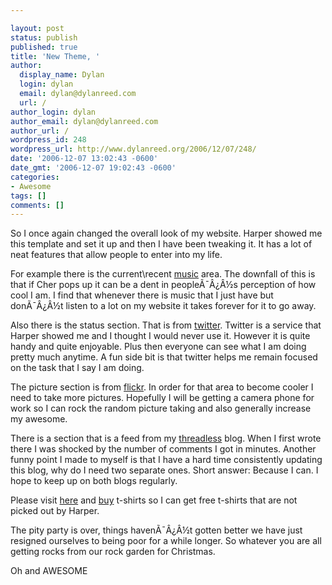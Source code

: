 ```yaml
---

layout: post
status: publish
published: true
title: 'New Theme, '
author:
  display_name: Dylan
  login: dylan
  email: dylan@dylanreed.com
  url: /
author_login: dylan
author_email: dylan@dylanreed.com
author_url: /
wordpress_id: 248
wordpress_url: http://www.dylanreed.org/2006/12/07/248/
date: '2006-12-07 13:02:43 -0600'
date_gmt: '2006-12-07 19:02:43 -0600'
categories:
- Awesome
tags: []
comments: []
---
```


So I once again changed the overall look of my website. Harper showed me this template and set it up and then I have been tweaking it. It has a lot of neat features that allow people to enter into my life.

For example there is the current\recent [music][1] area. The downfall of this is that if Cher pops up it can be a dent in peopleÃ¯Â¿Â½s perception of how cool I am. I find that whenever there is music that I just have but donÃ¯Â¿Â½t listen to a lot on my website it takes forever for it to go away.

   [1]: http://www.last.fm/user/awesomeguy/

Also there is the status section. That is from [twitter][2]. Twitter is a service that Harper showed me and I thought I would never use it. However it is quite handy and quite enjoyable. Plus then everyone can see what I am doing pretty much anytime. A fun side bit is that twitter helps me remain focused on the task that I say I am doing.

   [2]: http://www.twitter.com/home

The picture section is from [flickr][3]. In order for that area to become cooler I need to take more pictures. Hopefully I will be getting a camera phone for work so I can rock the random picture taking and also generally increase my awesome.

   [3]: http://www.flickr.com/photos/dylansarah/

  
There is a section that is a feed from my [threadless][4] blog. When I first wrote there I was shocked by the number of comments I got in minutes. Another funny point I made to myself is that I have a hard time consistently updating this blog, why do I need two separate ones. Short answer: Because I can. I hope to keep up on both blogs regularly.

   [4]: http://www.threadless.com/profile/174696/reallyreallyawesomeguy

Please visit [here][5] and [buy][5] t-shirts so I can get free t-shirts that are not picked out by Harper.

   [5]: http://www.threadless.com?streetteam=reallyreallyawesomeguy

  
The pity party is over, things havenÃ¯Â¿Â½t gotten better we have just resigned ourselves to being poor for a while longer. So whatever you are all getting rocks from our rock garden for Christmas.

Oh and AWESOME
